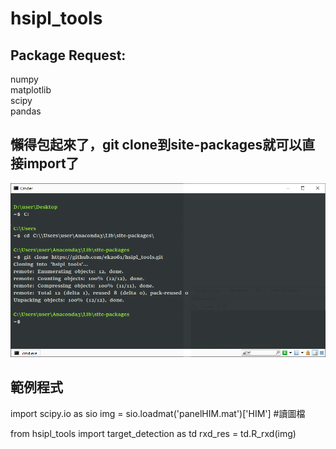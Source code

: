 # hsipl_tools
## Package Request:  
numpy  
matplotlib  
scipy  
pandas  

## 懶得包起來了，git clone到site-packages就可以直接import了
![image](https://github.com/ek2061/hsipl_tools/blob/master/cmd.png)

## 範例程式
import scipy.io as sio
img = sio.loadmat('panelHIM.mat')['HIM']  #讀圖檔

from hsipl_tools import target_detection as td
rxd_res = td.R_rxd(img)
